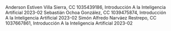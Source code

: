 Anderson Estiven Villa Sierra, CC 1035439186, Introducción A la Inteligencia Artificial 2023-02
Sebastián Ochoa González, CC 1039475874, Introducción A la Inteligencia Artificial 2023-02
Simón Alfredo Narváez Restrepo, CC 1037667861, Introducción A la Inteligencia Artificial 2023-02